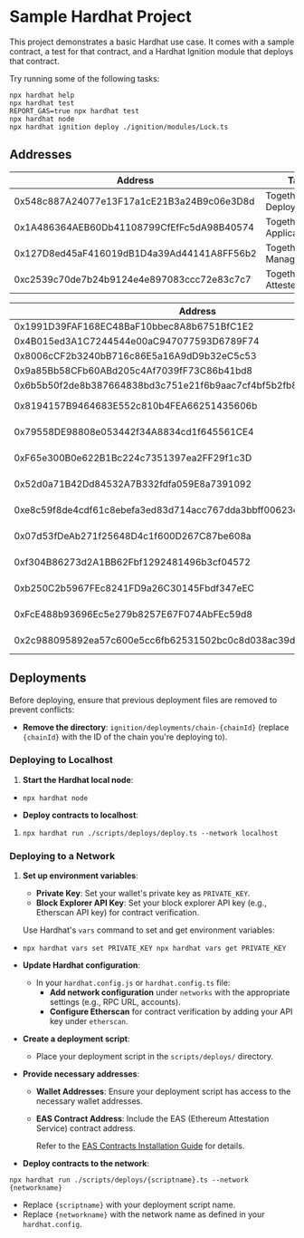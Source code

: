 # Sample Hardhat Project

This project demonstrates a basic Hardhat use case. It comes with a sample contract, a test for that contract, and a Hardhat Ignition module that deploys that contract.

Try running some of the following tasks:

```shell
npx hardhat help
npx hardhat test
REPORT_GAS=true npx hardhat test
npx hardhat node
npx hardhat ignition deploy ./ignition/modules/Lock.ts
```

## Addresses

| Address                                    | Tag                      |
| ------------------------------------------ | ------------------------ |
| 0x548c887A24077e13F17a1cE21B3a24B9c06e3D8d | TogetherCrew Deployer    |
| 0x1A486364AEB60Db41108799CfEfFc5dA98B40574 | TogetherCrew Application |
| 0x127D8ed45aF416019dB1D4a39Ad44141A8FF56b2 | TogetherCrew Manager     |
| 0xc2539c70de7b24b9124e4e897083ccc72e83c7c7 | TogetherCrew Attester    |

| Address                                                            | Contract           | Network          |
| ------------------------------------------------------------------ | ------------------ | ---------------- |
| 0x1991D39FAF168EC48BaF10bbec8A8b6751BfC1E2                         | AccessManager      | Arbitrum         |
| 0x4B015ed3A1C7244544e00aC947077593D6789F74                         | OIDResolver        | Arbitrum         |
| 0x8006cCF2b3240bB716c86E5a16A9dD9b32eC5c53                         | ApplicationManager | Arbitrum         |
| 0x9a85Bb58CFb60ABd205c4Af7039fF73C86b41bd8                         | PermissionManager  | Arbitrum         |
| 0x6b5b50f2de8b387664838bd3c751e21f6b9aac7cf4bf5b2fb86e760b89a8a22d | Eas Schema         | Arbitrum         |
| 0x8194157B9464683E552c810b4FEA66251435606b                         | AccessManager      | Base Sepolia     |
| 0x79558DE98808e053442f34A8834cd1f645561CE4                         | OIDResolver        | Base Sepolia     |
| 0xF65e300B0e622B1Bc224c7351397ea2FF29f1c3D                         | ApplicationManager | Base Sepolia     |
| 0x52d0a71B42Dd84532A7B332fdfa059E8a7391092                         | PermissionManager  | Base Sepolia     |
| 0xe8c59f8de4cdf61c8ebefa3ed83d714acc767dda3bbff00623e73f5a8bf5255f | Eas Schema         | Base Sepolia     |
| 0x07d53fDeAb271f25648D4c1f600D267C87be608a                         | AccessManager      | Optimism Sepolia |
| 0xf304B86273d2A1BB62Fbf1292481496b3cf04572                         | OIDResolver        | Optimism Sepolia |
| 0xb250C2b5967FEc8241FD9a26C30145Fbdf347eEC                         | ApplicationManager | Optimism Sepolia |
| 0xFcE488b93696Ec5e279b8257E67F074AbFEc59d8                         | PermissionManager  | Optimism Sepolia |
| 0x2c988095892ea57c600e5cc6fb62531502bc0c8d038ac39dc3fab161b6f122db | Eas Schema         | Optimism Sepolia |

## Deployments

Before deploying, ensure that previous deployment files are removed to prevent conflicts:

- **Remove the directory**: `ignition/deployments/chain-{chainId}` (replace `{chainId}` with the ID of the chain you're deploying to).

### Deploying to Localhost

1.  **Start the Hardhat local node**:

- `npx hardhat node`

- **Deploy contracts to localhost**:

1.  `npx hardhat run ./scripts/deploys/deploy.ts --network localhost`

### Deploying to a Network

1.  **Set up environment variables**:

    - **Private Key**: Set your wallet's private key as `PRIVATE_KEY`.
    - **Block Explorer API Key**: Set your block explorer API key (e.g., Etherscan API key) for contract verification.

    Use Hardhat's `vars` command to set and get environment variables:

- `npx hardhat vars set PRIVATE_KEY
npx hardhat vars get PRIVATE_KEY`
- **Update Hardhat configuration**:

  - In your `hardhat.config.js` or `hardhat.config.ts` file:
    - **Add network configuration** under `networks` with the appropriate settings (e.g., RPC URL, accounts).
    - **Configure Etherscan** for contract verification by adding your API key under `etherscan`.

- **Create a deployment script**:

  - Place your deployment script in the `scripts/deploys/` directory.

- **Provide necessary addresses**:

  - **Wallet Addresses**: Ensure your deployment script has access to the necessary wallet addresses.
  - **EAS Contract Address**: Include the EAS (Ethereum Attestation Service) contract address.

    Refer to the [EAS Contracts Installation Guide](https://docs.attest.org/docs/quick--start/contracts#installation) for details.

- **Deploy contracts to the network**:

`npx hardhat run ./scripts/deploys/{scriptname}.ts --network {networkname}`

- Replace `{scriptname}` with your deployment script name.
- Replace `{networkname}` with the network name as defined in your `hardhat.config`.
